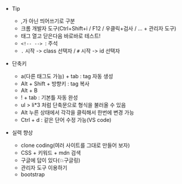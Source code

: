 * Tip
  * ,가 아닌 띄어쓰기로 구분
  * 크롬 개발자 도구(Ctrl+Shift+i / F12 / 우클릭+검사 / ... + 관리자 도구)
  * 태그 열고 닫은다음 바로바로 테스트!
  * `<!-- --> `: 주석
  * `.` 시작 -> class 선택자 / `#` 시작 -> id 선택자




* 단축키
  * a(다른 태그도 가능) + tab : tag 자동 생성
  * Alt + Shift + 방향키 : tag 복사
  * Alt + B
  * ! + tab : 기본틀 자동 완성
  * ul > li*3 처럼 단축문으로 형식을 불러올 수 있음
  * Alt 누른 상태에서 각각을 클릭해서 한번에 변경 가능
  * Ctrl + d : 같은 단어 수정 가능(VS code)



* 실력 향상
  * clone coding(여러 사이트를 그대로 만들어 보자)
  * CSS + 키워드 + mdn 검색 
  * 구글에 답이 있다(💥구글링)
  * 관리자 도구 이용하기
  * bootstrap

​		
